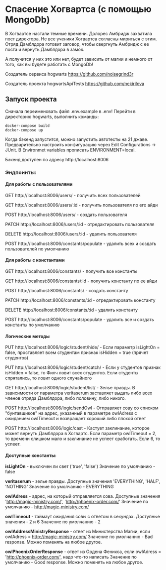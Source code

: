 # Спасение Хогвартса (с помощью MongoDb)
В Хогвартсе настали темные времени. Долорес Амбридж захватила пост директора. 
Не все ученики Хогвартса согласны мириться с этим. Отряд Дамблдора готовит заговор, чтобы свергнуть Амбридж с ее поста и вернуть Дамблдора в замок.

А получится у них это или нет, будет зависить от магии и немного от того, 
как вы будете работать с MongoDb!

Создатель сервиса hogwarts https://github.com/noisegrind3r 

Создатель проекта hogwartsApiTests https://github.com/nekirilova

## Запуск проекта

Сначала переименовать файл .env.example в .env!
Перейти в директорию hogwarts, выполнить команды:
```
docker-compose build
docker-compose up
```
Когда бэкенд запустится, можно запустить автотесты на 21 джаве. Предварительно настроить конфигурацию через Edit Configurations -> JUnit. 
В Environmet variables прописать ENVIRONMENT=local.

Бэкенд доступен по адресу http://localhost:8006


### Эндпоинты:

#### Для работы с пользователями
GET http://localhost:8006/users/ - получить всех пользователей

GET http://localhost:8006/users/:id - получить пользователя по его айди

POST http://localhost:8006/users/ - создать пользователя

PATCH http://localhost:8006/users/:id - отредактировать пользователя

DELETE http://localhost:8006/users/:id - удалить пользователя

POST http://localhost:8006/constants/populate - удалить всех и создать пользователей по умолчанию


#### Для работы с константами

GET http://localhost:8006/constants/ - получить все константы

GET http://localhost:8006/constants/:id - получить константу по ее айди

POST http://localhost:8006/constants/ - создать константу

PATCH http://localhost:8006/constants/:id - отредактировать константу

DELETE http://localhost:8006/constants/:id - удалить константу

POST http://localhost:8006/constants/populate - удалить все и создать константы по умолчанию

#### Логические методы

PUT http://localhost:8006/logic/student/hide/ - Если параметр isLightOn = false, проставляет всем студентам признак isHidden = true (прячет студентов)

PUT http://localhost:8006/logic/student/catch/ - Если у студентов признак isHidden = false, то Филч ловит всех студентов. Если студенты спрятались, то ловит одного случайного

GET http://localhost:8006/logic/student/list/ - Зелье правды. В зависимости от параметра veritaserum заставляет выдать либо всех членов отряда Дамблдора, либо половину, либо никого.

POST http://localhost:8006/logic/sendOwl - Отправляет сову со списком "бунтавщиков" на адрес, указанный в параметре owlAdress с ожиданием owlTimeout и возвращает хороший либо плохой ответ

POST http://localhost:8006/logic/cast - Кастует заклинание, которое может вернуть Дамблдора в Хогвартс. Если параметр owlTimeout = 2, то времени слишком мало и заклинание не успеет сработать. Если 6, то успеет.


#### Доступные константы: 

**isLightOn** - выключен ли свет ('true', 'false')
Значение по умолчанию - false

**veritaserum** - зелье правды. Доступные значения 'EVERYTHING', 'HALF', 'NOTHING'
Значение по умолчанию - EVERYTHING

**owlAdress** - адрес, на который отправляется сова. Доступные значения 
'http://magic-ministry.com/', 'http://phoenix-order.com/'
Значение по умолчанию - http://magic-ministry.com/ 

**owlTimeout** - таймаут ожидания совы с ответом в секундах. Доступные значения - 2 и 6
Значение по умолчанию - 2

**owlAddressMinistryResponse** - ответ из Министерства Магии, если  owlAdress = http://magic-ministry.com/
Значение по умолчанию - Bad response. Можно поменять на любое другое.

**owlPhoenixOrderResponse** - ответ из Ордена Феникса, если  owlAdress =  'http://phoenix-order.com/', надо что-то написать
Значение по умолчанию - Good response. Можно поменять на любое другое.

